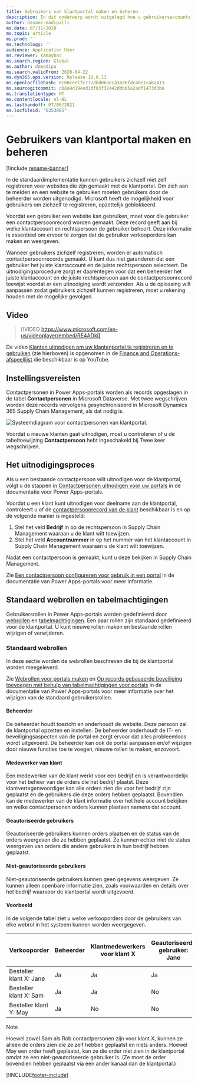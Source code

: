 ```yaml
---
title: Gebruikers van klantportal maken en beheren
description: In dit onderwerp wordt uitgelegd hoe u gebruikersaccounts voor de klantportal maakt en machtigingen hiervoor instelt.
author: dasani-madipalli
ms.date: 07/31/2020
ms.topic: article
ms.prod: ''
ms.technology: ''
audience: Application User
ms.reviewer: kamaybac
ms.search.region: Global
ms.author: damadipa
ms.search.validFrom: 2020-04-22
ms.dyn365.ops.version: Release 10.0.13
ms.openlocfilehash: 0c08cee1fc772dbd06aeca3a96fdc40c1ca62413
ms.sourcegitcommit: c08a9d19eed1df03f32442ddb65a2adf1473d3b6
ms.translationtype: HT
ms.contentlocale: nl-NL
ms.lasthandoff: 07/06/2021
ms.locfileid: "6353885"
---
```

# <a name="create-and-manage-customer-portal-users"></a>Gebruikers van klantportal maken en beheren

[!include [rename-banner](~/includes/cc-data-platform-banner.md)]

In de standaardimplementatie kunnen gebruikers zichzelf niet zelf registreren voor websites die zijn gemaakt met de klantportal. Om zich aan te melden en een website te gebruiken moeten gebruikers door de beheerder worden uitgenodigd. Microsoft heeft de mogelijkheid voor gebruikers om zichzelf te registreren, opzettelijk geblokkeerd.

Voordat een gebruiker een website kan gebruiken, moet voor die gebruiker een contactpersoonrecord worden gemaakt. Deze record geeft aan bij welke klantaccount en rechtspersoon de gebruiker behoort. Deze informatie is essentieel om ervoor te zorgen dat de gebruiker verkooporders kan maken en weergeven.

Wanneer gebruikers zichzelf registreren, worden er automatisch contactpersoonrecords gemaakt. U kunt dus niet garanderen dat een gebruiker het juiste klantaccount en de juiste rechtspersoon selecteert. De uitnodigingsprocedure zorgt er daarentegen voor dat een beheerder het juiste klantaccount en de juiste rechtspersoon aan de contactpersoonrecord toewijst voordat er een uitnodiging wordt verzonden. Als u de oplossing wilt aanpassen zodat gebruikers zichzelf kunnen registreren, moet u rekening houden met de mogelijke gevolgen.

## <a name="video"></a>Video
> [!VIDEO https://www.microsoft.com/en-us/videoplayer/embed/RE4ADkI]

De video [Klanten uitnodigen om uw klantenportal te registreren en te gebruiken](https://youtu.be/drGUYHX9QIQ) (zie hierboven) is opgenomen in de [Finance and Operations-afspeellijst](https://www.youtube.com/playlist?list=PLcakwueIHoT_SYfIaPGoOhloFoCXiUSyW) die beschikbaar is op YouTube.

## <a name="prerequisite-setup"></a>Instellingsvereisten

Contactpersonen in Power Apps-portals worden als records opgeslagen in de tabel **Contactpersonen** in Microsoft Dataverse. Met twee wegschrijven worden deze records vervolgens gesynchroniseerd in Microsoft Dynamics 365 Supply Chain Management, als dat nodig is.

![Systeemdiagram voor contactpersonen van klantportal.](media/customer-portal-contacts.png "Systeemdiagram voor contactpersonen van klantportal")

Voordat u nieuwe klanten gaat uitnodigen, moet u controleren of u de tabeltoewijzing **Contactpersoon** hebt ingeschakeld bij Twee keer wegschrijven.

## <a name="the-invitation-process"></a>Het uitnodigingsproces

Als u een bestaande contactpersoon wilt uitnodigen voor de klantportal, volgt u de stappen in [Contactpersonen uitnodigen voor uw portals](/powerapps/maker/portals/configure/invite-contacts) in de documentatie voor Power Apps-portals.

Voordat u een klant kunt uitnodigen voor deelname aan de klantportal, controleert u of de [contactpersoonrecord van de klant](/powerapps/maker/portals/configure/configure-contacts) beschikbaar is en op de volgende manier is ingesteld:

1. Stel het veld **Bedrijf** in op de rechtspersoon in Supply Chain Management waaraan u de klant wilt toewijzen.
2. Stel het veld **Accountnummer** in op het nummer van het klantaccount in Supply Chain Management waaraan u de klant wilt toewijzen.

Nadat een contactpersoon is gemaakt, kunt u deze bekijken in Supply Chain Management.

Zie [Een contactpersoon configureren voor gebruik in een portal](/powerapps/maker/portals/configure/configure-contacts) in de documentatie van Power Apps-portals voor meer informatie.

## <a name="out-of-box-web-roles-and-table-permissions"></a>Standaard webrollen en tabelmachtigingen

Gebruikersrollen in Power Apps-portals worden gedefinieerd door [webrollen](/powerapps/maker/portals/configure/create-web-roles) en [tabelmachtigingen](/powerapps/maker/portals/configure/assign-entity-permissions). Een paar rollen zijn standaard gedefinieerd voor de klantportal. U kunt nieuwe rollen maken en bestaande rollen wijzigen of verwijderen.

### <a name="out-of-box-web-roles"></a>Standaard webrollen

In deze sectie worden de webrollen beschreven die bij de klantportal worden meegeleverd.

Zie [Webrollen voor portals maken](/powerapps/maker/portals/configure/create-web-roles) en [Op records gebaseerde beveiliging toevoegen met behulp van tabelmachtigingen voor portals](/powerapps/maker/portals/configure/assign-entity-permissions) in de documentatie van Power Apps-portals voor meer informatie over het wijzigen van de standaard gebruikersrollen.

#### <a name="administrator"></a>Beheerder

De beheerder houdt toezicht en onderhoudt de website. Deze persoon zal de klantportal opzetten en instellen. De beheerder onderhoudt de IT- en beveiligingsaspecten van de portal en zorgt ervoor dat alles probleemloos wordt uitgevoerd. De beheerder kan ook de portal aanpassen en/of wijzigen door nieuwe functies toe te voegen, nieuwe rollen te maken, enzovoort.

#### <a name="customer-representative"></a>Medewerker van klant

Een medewerker van de klant werkt voor een bedrijf en is verantwoordelijk voor het beheer van de orders die het bedrijf plaatst. Deze klantvertegenwoordiger kan alle orders zien die voor het bedrijf zijn geplaatst en de gebruikers die deze orders hebben geplaatst. Bovendien kan de medewerker van de klant informatie over het hele account bekijken en welke contactpersonen orders kunnen plaatsen namens dat account.

#### <a name="authorized-users"></a>Geautoriseerde gebruikers

Geautoriseerde gebruikers kunnen orders plaatsen en de status van de orders weergeven die ze hebben geplaatst. Ze kunnen echter niet de status weergeven van orders die andere gebruikers in hun bedrijf hebben geplaatst.

#### <a name="unauthorized-users"></a>Niet-geautoriseerde gebruikers

Niet-geautoriseerde gebruikers kunnen geen gegevens weergeven. Ze kunnen alleen openbare informatie zien, zoals voorwaarden en details over het bedrijf waarvoor de klantportal wordt uitgevoerd.

#### <a name="example"></a>Voorbeeld

In de volgende tabel ziet u welke verkooporders door de gebruikers van elke webrol in het systeem kunnen worden weergegeven.

| Verkooporder | Beheerder | Klantmedewerkers voor klant&nbsp;X | Geautoriseerde gebruiker: Jane | Geautoriseerde gebruiker: Sam | Niet-geautoriseerde gebruikers: May |
|---|---|---|---|---|---|
| Besteller klant&nbsp;X:&nbsp;Jane | Ja | Ja | Ja | No | No |
| Besteller klant&nbsp;X:&nbsp;Sam | Ja | Ja | No | Ja | No |
| Besteller&nbsp;klant Y:&nbsp;May | Ja | No | No | No | No |

> [!NOTE]
> Hoewel zowel Sam als Rob contactpersonen zijn voor klant X, kunnen ze alleen de orders zien die ze zelf hebben geplaatst en niets anders. Hoewel May een order heeft geplaatst, kan ze die order niet zien in de klantportal omdat ze een niet-geautoriseerde gebruiker is. (Ze moet de order bovendien hebben geplaatst via een ander kanaal dan de klantportal.)


[!INCLUDE[footer-include](../../includes/footer-banner.md)]